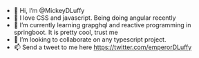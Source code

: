 - 👋 Hi, I’m @MickeyDLuffy
- 👀 I love CSS and javascript. Being doing angular recently
- 🌱 I’m currently learning grapghql and reactive programming in springboot. It is pretty cool, trust me
- 💞️ I’m looking to collaborate on any typescript project. 
- 📫 Send a tweet to me here https://twitter.com/emperorDLuffy

<!---
MickeyDLuffy/MickeyDLuffy is a ✨ special ✨ repository because its `README.md` (this file) appears on your GitHub profile.
You can click the Preview link to take a look at your changes.
--->
